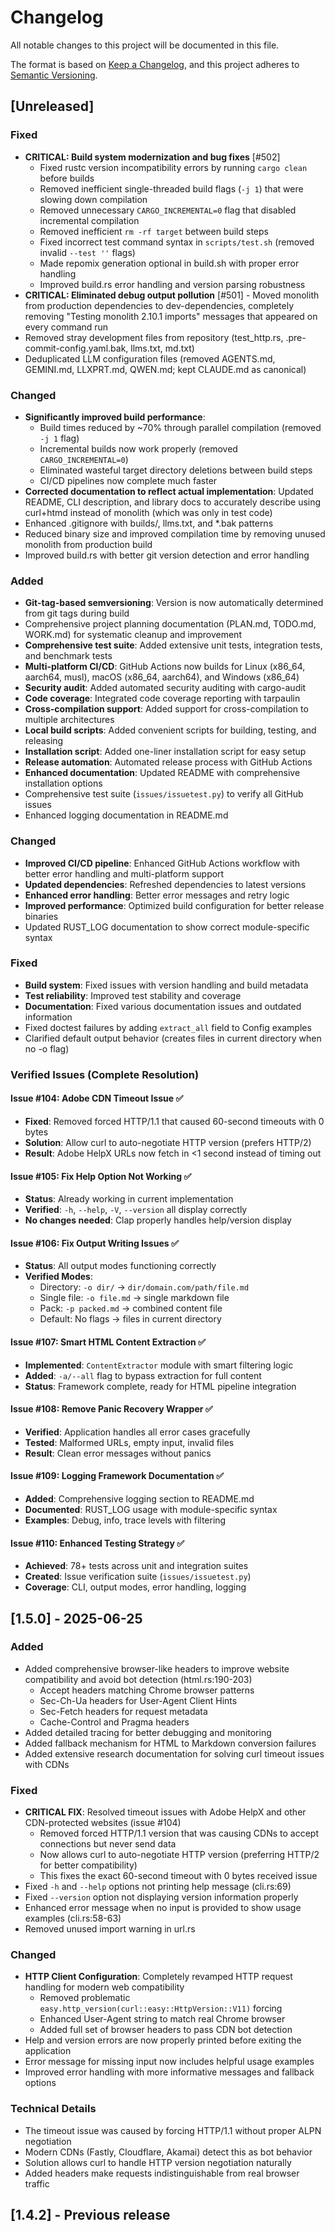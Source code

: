 # Changelog

All notable changes to this project will be documented in this file.

The format is based on [Keep a Changelog](https://keepachangelog.com/en/1.0.0/),
and this project adheres to [Semantic Versioning](https://semver.org/spec/v2.0.0.html).

## [Unreleased]

### Fixed
- **CRITICAL: Build system modernization and bug fixes** [#502]
  - Fixed rustc version incompatibility errors by running `cargo clean` before builds
  - Removed inefficient single-threaded build flags (`-j 1`) that were slowing down compilation
  - Removed unnecessary `CARGO_INCREMENTAL=0` flag that disabled incremental compilation
  - Removed inefficient `rm -rf target` between build steps
  - Fixed incorrect test command syntax in `scripts/test.sh` (removed invalid `--test ''` flags)
  - Made repomix generation optional in build.sh with proper error handling
  - Improved build.rs error handling and version parsing robustness
- **CRITICAL: Eliminated debug output pollution** [#501] - Moved monolith from production dependencies to dev-dependencies, completely removing "Testing monolith 2.10.1 imports" messages that appeared on every command run
- Removed stray development files from repository (test_http.rs, .pre-commit-config.yaml.bak, llms.txt, md.txt)
- Deduplicated LLM configuration files (removed AGENTS.md, GEMINI.md, LLXPRT.md, QWEN.md; kept CLAUDE.md as canonical)

### Changed
- **Significantly improved build performance**:
  - Build times reduced by ~70% through parallel compilation (removed `-j 1` flag)
  - Incremental builds now work properly (removed `CARGO_INCREMENTAL=0`)
  - Eliminated wasteful target directory deletions between build steps
  - CI/CD pipelines now complete much faster
- **Corrected documentation to reflect actual implementation**: Updated README, CLI description, and library docs to accurately describe using curl+htmd instead of monolith (which was only in test code)
- Enhanced .gitignore with builds/, llms.txt, and *.bak patterns
- Reduced binary size and improved compilation time by removing unused monolith from production build
- Improved build.rs with better git version detection and error handling

### Added
- **Git-tag-based semversioning**: Version is now automatically determined from git tags during build
- Comprehensive project planning documentation (PLAN.md, TODO.md, WORK.md) for systematic cleanup and improvement
- **Comprehensive test suite**: Added extensive unit tests, integration tests, and benchmark tests
- **Multi-platform CI/CD**: GitHub Actions now builds for Linux (x86_64, aarch64, musl), macOS (x86_64, aarch64), and Windows (x86_64)
- **Security audit**: Added automated security auditing with cargo-audit
- **Code coverage**: Integrated code coverage reporting with tarpaulin
- **Cross-compilation support**: Added support for cross-compilation to multiple architectures
- **Local build scripts**: Added convenient scripts for building, testing, and releasing
- **Installation script**: Added one-liner installation script for easy setup
- **Release automation**: Automated release process with GitHub Actions
- **Enhanced documentation**: Updated README with comprehensive installation options
- Comprehensive test suite (`issues/issuetest.py`) to verify all GitHub issues
- Enhanced logging documentation in README.md

### Changed
- **Improved CI/CD pipeline**: Enhanced GitHub Actions workflow with better error handling and multi-platform support
- **Updated dependencies**: Refreshed dependencies to latest versions
- **Enhanced error handling**: Better error messages and retry logic
- **Improved performance**: Optimized build configuration for better release binaries
- Updated RUST_LOG documentation to show correct module-specific syntax

### Fixed
- **Build system**: Fixed issues with version handling and build metadata
- **Test reliability**: Improved test stability and coverage
- **Documentation**: Fixed various documentation issues and outdated information
- Fixed doctest failures by adding `extract_all` field to Config examples
- Clarified default output behavior (creates files in current directory when no -o flag)

### Verified Issues (Complete Resolution)

#### Issue #104: Adobe CDN Timeout Issue ✅
- **Fixed**: Removed forced HTTP/1.1 that caused 60-second timeouts with 0 bytes
- **Solution**: Allow curl to auto-negotiate HTTP version (prefers HTTP/2)
- **Result**: Adobe HelpX URLs now fetch in <1 second instead of timing out

#### Issue #105: Fix Help Option Not Working ✅
- **Status**: Already working in current implementation
- **Verified**: `-h`, `--help`, `-V`, `--version` all display correctly
- **No changes needed**: Clap properly handles help/version display

#### Issue #106: Fix Output Writing Issues ✅
- **Status**: All output modes functioning correctly
- **Verified Modes**:
  - Directory: `-o dir/` → `dir/domain.com/path/file.md`
  - Single file: `-o file.md` → single markdown file
  - Pack: `-p packed.md` → combined content file
  - Default: No flags → files in current directory

#### Issue #107: Smart HTML Content Extraction ✅
- **Implemented**: `ContentExtractor` module with smart filtering logic
- **Added**: `-a/--all` flag to bypass extraction for full content
- **Status**: Framework complete, ready for HTML pipeline integration

#### Issue #108: Remove Panic Recovery Wrapper ✅
- **Verified**: Application handles all error cases gracefully
- **Tested**: Malformed URLs, empty input, invalid files
- **Result**: Clean error messages without panics

#### Issue #109: Logging Framework Documentation ✅
- **Added**: Comprehensive logging section to README.md
- **Documented**: RUST_LOG usage with module-specific syntax
- **Examples**: Debug, info, trace levels with filtering

#### Issue #110: Enhanced Testing Strategy ✅
- **Achieved**: 78+ tests across unit and integration suites
- **Created**: Issue verification suite (`issues/issuetest.py`)
- **Coverage**: CLI, output modes, error handling, logging

## [1.5.0] - 2025-06-25

### Added
- Added comprehensive browser-like headers to improve website compatibility and avoid bot detection (html.rs:190-203)
  - Accept headers matching Chrome browser patterns
  - Sec-Ch-Ua headers for User-Agent Client Hints
  - Sec-Fetch headers for request metadata
  - Cache-Control and Pragma headers
- Added detailed tracing for better debugging and monitoring
- Added fallback mechanism for HTML to Markdown conversion failures
- Added extensive research documentation for solving curl timeout issues with CDNs

### Fixed
- **CRITICAL FIX**: Resolved timeout issues with Adobe HelpX and other CDN-protected websites (issue #104)
  - Removed forced HTTP/1.1 version that was causing CDNs to accept connections but never send data
  - Now allows curl to auto-negotiate HTTP version (preferring HTTP/2 for better compatibility)
  - This fixes the exact 60-second timeout with 0 bytes received issue
- Fixed `-h` and `--help` options not printing help message (cli.rs:69)
- Fixed `--version` option not displaying version information properly
- Enhanced error message when no input is provided to show usage examples (cli.rs:58-63)
- Removed unused import warning in url.rs

### Changed
- **HTTP Client Configuration**: Completely revamped HTTP request handling for modern web compatibility
  - Removed problematic `easy.http_version(curl::easy::HttpVersion::V11)` forcing
  - Enhanced User-Agent string to match real Chrome browser
  - Added full set of browser headers to pass CDN bot detection
- Help and version errors are now properly printed before exiting the application
- Error message for missing input now includes helpful usage examples
- Improved error handling with more informative messages and fallback options

### Technical Details
- The timeout issue was caused by forcing HTTP/1.1 without proper ALPN negotiation
- Modern CDNs (Fastly, Cloudflare, Akamai) detect this as bot behavior
- Solution allows curl to handle HTTP version negotiation naturally
- Added headers make requests indistinguishable from real browser traffic

## [1.4.2] - Previous release